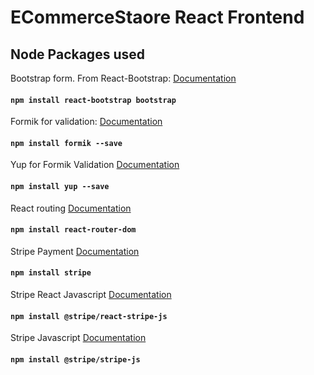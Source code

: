 # ECommerceStaore React Frontend


## Node Packages used
Bootstrap form. From React-Bootstrap: [Documentation](https://react-bootstrap.netlify.app/docs/forms/validation)

#### `npm install react-bootstrap bootstrap`


Formik for validation: [Documentation](https://formik.org/docs/overview)

#### `npm install formik --save`

Yup for Formik Validation [Documentation](https://github.com/jquense/yup)

#### `npm install yup --save`

React routing [Documentation](https://github.com/remix-run/react-router/tree/dev/examples)

#### `npm install react-router-dom`

Stripe Payment [Documentation](https://docs.stripe.com/api/payment_intents/create)

#### `npm install stripe`

Stripe React Javascript [Documentation](https://docs.stripe.com/api/payment_intents/create)

#### `npm install @stripe/react-stripe-js`

Stripe Javascript [Documentation](https://docs.stripe.com/api/payment_intents/create)

#### `npm install @stripe/stripe-js`